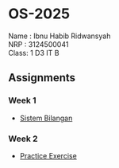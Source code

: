 # OS-2025
Name : Ibnu Habib Ridwansyah <br>
NRP  : 3124500041 <br>
Class: 1 D3 IT B <br>

## Assignments
### Week 1
- [Sistem Bilangan](https://github.com/ibnuhabibr/SisOp-2025/blob/main/3124500041_Ibnu%20Habib%20Ridwansyah_SisOp-2025.md)
### Week 2
- [Practice Exercise](https://github.com/ibnuhabibr/SisOp-2025/blob/main/3124500041_Ibnu%20Habib%20Ridwansyah_SisOp-2025_Week%202.md)
